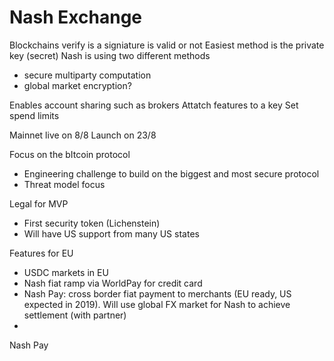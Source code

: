 # Nash Exchange

Blockchains verify is a signiature is valid or not
Easiest method is the private key (secret)
Nash is using two different methods
- secure multiparty computation
- global market encryption?

Enables account sharing such as brokers
Attatch features to a key
Set spend limits

Mainnet live on 8/8
Launch on 23/8

Focus on the bItcoin protocol
- Engineering challenge to build on the biggest and most secure protocol
- Threat model focus

Legal for MVP
- First security token (Lichenstein)
- Will have US support from many US states


Features for EU
- USDC markets in EU
- Nash fiat ramp via WorldPay for credit card
- Nash Pay: cross border fiat payment to merchants (EU ready, US expected in 2019). Will use global FX market for Nash to achieve settlement (with partner)
- 
Nash Pay

